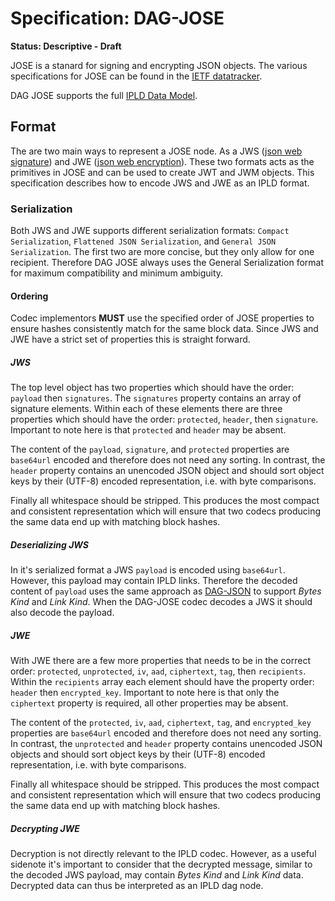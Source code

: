 # Specification: DAG-JOSE

**Status: Descriptive - Draft**

JOSE is a stanard for signing and encrypting JSON objects. The various specifications for JOSE can be found in the [IETF datatracker](https://datatracker.ietf.org/wg/jose/documents/). 

DAG JOSE supports the full [IPLD Data Model](../data-model-layer/data-model.md).

## Format

The are two main ways to represent a JOSE node. As a JWS ([json web signature](https://datatracker.ietf.org/doc/rfc7515/?include_text=1)) and JWE ([json web encryption](https://datatracker.ietf.org/doc/rfc7516/?include_text=1)). These two formats  acts as the primitives in JOSE and can be used to create JWT and JWM objects. This specification describes how to encode JWS and JWE as an IPLD format.

### Serialization

Both JWS and JWE supports different serialization formats: `Compact Serialization`, `Flattened JSON Serialization`, and `General JSON Serialization`. The first two are more concise, but they only allow for one recipient. Therefore DAG JOSE always uses the General Serialization format for maximum compatibility and minimum ambiguity. 

#### Ordering

Codec implementors **MUST** use the specified order of JOSE properties to ensure hashes consistently match for the same block data. Since JWS and JWE have a strict set of properties this is straight forward.

##### JWS

The top level object has two properties which should have the order: `payload` then `signatures`. The `signatures` property contains an array of signature elements. Within each of these elements there are three properties which should have the order: `protected`, `header`, then `signature`. Important to note here is that `protected` and `header` may be absent.

The content of the `payload`, `signature`, and `protected` properties are `base64url` encoded and therefore does not need any sorting. In contrast, the `header` property contains an unencoded JSON object and should sort object keys by their (UTF-8) encoded representation, i.e. with byte comparisons.

Finally all whitespace should be stripped. This produces the most compact and consistent representation which will ensure that two codecs producing the same data end up with matching block hashes.

##### Deserializing JWS

In it's serialized format a JWS `payload` is encoded using `base64url`. However, this payload may contain IPLD links. Therefore the decoded content of `payload` uses the same approach as [DAG-JSON](./dag-json.md) to support *Bytes Kind* and *Link Kind*. When the DAG-JOSE codec decodes a JWS it should also decode the payload.

##### JWE

With JWE there are a few more properties that needs to be in the correct order: `protected`, `unprotected`, `iv`, `aad`, `ciphertext`, `tag`, then `recipients`. Within the `recipients` array each element should have the property order: `header` then `encrypted_key`. Important to note here is that only the `ciphertext` property is required, all other properties may be absent.

The content of the `protected`, `iv`, `aad`, `ciphertext`, `tag`, and `encrypted_key` properties are `base64url` encoded and therefore does not need any sorting. In contrast, the `unprotected` and `header` property contains unencoded JSON objects and should sort object keys by their (UTF-8) encoded representation, i.e. with byte comparisons.

Finally all whitespace should be stripped. This produces the most compact and consistent representation which will ensure that two codecs producing the same data end up with matching block hashes.

##### Decrypting JWE

Decryption is not directly relevant to the IPLD codec. However, as a useful sidenote it's important to consider that the decrypted message, similar to the decoded JWS payload, may contain *Bytes Kind* and *Link Kind* data. Decrypted data can thus be interpreted as an IPLD dag node.